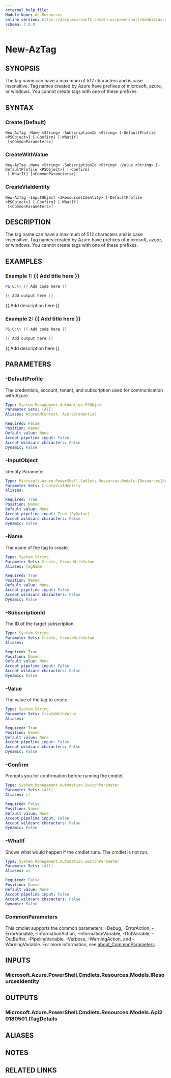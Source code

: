 ```yaml
---
external help file:
Module Name: Az.Resources
online version: https://docs.microsoft.com/en-us/powershell/module/az.resources/new-aztag
schema: 2.0.0
---
```


# New-AzTag

## SYNOPSIS
The tag name can have a maximum of 512 characters and is case insensitive.
Tag names created by Azure have prefixes of microsoft, azure, or windows.
You cannot create tags with one of these prefixes.

## SYNTAX

### Create (Default)
```
New-AzTag -Name <String> -SubscriptionId <String> [-DefaultProfile <PSObject>] [-Confirm] [-WhatIf]
 [<CommonParameters>]
```

### CreateWithValue
```
New-AzTag -Name <String> -SubscriptionId <String> -Value <String> [-DefaultProfile <PSObject>] [-Confirm]
 [-WhatIf] [<CommonParameters>]
```

### CreateViaIdentity
```
New-AzTag -InputObject <IResourcesIdentity> [-DefaultProfile <PSObject>] [-Confirm] [-WhatIf]
 [<CommonParameters>]
```

## DESCRIPTION
The tag name can have a maximum of 512 characters and is case insensitive.
Tag names created by Azure have prefixes of microsoft, azure, or windows.
You cannot create tags with one of these prefixes.

## EXAMPLES

### Example 1: {{ Add title here }}
```powershell
PS C:\> {{ Add code here }}

{{ Add output here }}
```

{{ Add description here }}

### Example 2: {{ Add title here }}
```powershell
PS C:\> {{ Add code here }}

{{ Add output here }}
```

{{ Add description here }}

## PARAMETERS

### -DefaultProfile
The credentials, account, tenant, and subscription used for communication with Azure.

```yaml
Type: System.Management.Automation.PSObject
Parameter Sets: (All)
Aliases: AzureRMContext, AzureCredential

Required: False
Position: Named
Default value: None
Accept pipeline input: False
Accept wildcard characters: False
Dynamic: False
```

### -InputObject
Identity Parameter

```yaml
Type: Microsoft.Azure.PowerShell.Cmdlets.Resources.Models.IResourcesIdentity
Parameter Sets: CreateViaIdentity
Aliases:

Required: True
Position: Named
Default value: None
Accept pipeline input: True (ByValue)
Accept wildcard characters: False
Dynamic: False
```

### -Name
The name of the tag to create.

```yaml
Type: System.String
Parameter Sets: Create, CreateWithValue
Aliases: TagName

Required: True
Position: Named
Default value: None
Accept pipeline input: False
Accept wildcard characters: False
Dynamic: False
```

### -SubscriptionId
The ID of the target subscription.

```yaml
Type: System.String
Parameter Sets: Create, CreateWithValue
Aliases:

Required: True
Position: Named
Default value: None
Accept pipeline input: False
Accept wildcard characters: False
Dynamic: False
```

### -Value
The value of the tag to create.

```yaml
Type: System.String
Parameter Sets: CreateWithValue
Aliases:

Required: True
Position: Named
Default value: None
Accept pipeline input: False
Accept wildcard characters: False
Dynamic: False
```

### -Confirm
Prompts you for confirmation before running the cmdlet.

```yaml
Type: System.Management.Automation.SwitchParameter
Parameter Sets: (All)
Aliases: cf

Required: False
Position: Named
Default value: None
Accept pipeline input: False
Accept wildcard characters: False
Dynamic: False
```

### -WhatIf
Shows what would happen if the cmdlet runs.
The cmdlet is not run.

```yaml
Type: System.Management.Automation.SwitchParameter
Parameter Sets: (All)
Aliases: wi

Required: False
Position: Named
Default value: None
Accept pipeline input: False
Accept wildcard characters: False
Dynamic: False
```

### CommonParameters
This cmdlet supports the common parameters: -Debug, -ErrorAction, -ErrorVariable, -InformationAction, -InformationVariable, -OutVariable, -OutBuffer, -PipelineVariable, -Verbose, -WarningAction, and -WarningVariable. For more information, see [about_CommonParameters](http://go.microsoft.com/fwlink/?LinkID=113216).

## INPUTS

### Microsoft.Azure.PowerShell.Cmdlets.Resources.Models.IResourcesIdentity

## OUTPUTS

### Microsoft.Azure.PowerShell.Cmdlets.Resources.Models.Api20180501.ITagDetails

## ALIASES

## NOTES

## RELATED LINKS


